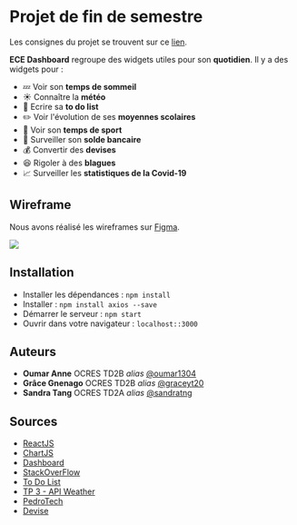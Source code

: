 # Projet de fin de semestre

Les consignes du projet se trouvent sur ce [lien](https://github.com/sandratng/PROJECT_WEB_OCRES/blob/master/Projet%20Dashboard.pdf).

**ECE Dashboard** regroupe des widgets utiles pour son **quotidien**. Il y a des widgets pour :  

* :zzz: Voir son **temps de sommeil**  
* :sunny: Connaître la **météo**  
* :scroll: Ecrire sa **to do list**  
* :pencil2: Voir l'évolution de ses **moyennes scolaires**  
* :running: Voir son **temps de sport**  
* :money_with_wings: Surveiller son **solde bancaire**  
* :moneybag: Convertir des **devises**  
* :laughing: Rigoler à des **blagues**  
* :chart_with_upwards_trend: Surveiller les **statistiques de la Covid-19**

## Wireframe

Nous avons réalisé les wireframes sur [Figma](https://www.figma.com/file/725LpZHa3Rcj8psK8YnlQs/Projet-Web?node-id=0%3A1).

![](src/figma.gif)

## Installation

* Installer les dépendances : ``npm install``
* Installer : ``npm install axios --save``
* Démarrer le serveur : ``npm start``
* Ouvrir dans votre navigateur : ``localhost::3000``

## Auteurs

* **Oumar Anne** OCRES TD2B _alias_ [@oumar1304](https://github.com/oumar1304)
* **Grâce Gnenago** OCRES TD2B _alias_ [@graceyt20](https://github.com/graceyt20)
* **Sandra Tang** OCRES TD2A _alias_ [@sandratng](https://github.com/sandratng)

## Sources

* [ReactJS](https://fr.reactjs.org/)
* [ChartJS](https://www.chartjs.org/)
* [Dashboard](https://github.com/devias-io/react-material-dashboard)
* [StackOverFlow](https://stackoverflow.com/)
* [To Do List](https://github.com/mastro-elfo/todo-react/tree/master/src/components?fbclid=IwAR2X7iibO8F8qE12FEjRhqcEoJIg26hK86wzP9Le2LduTlDAV-34qRvcI7Y)
* [TP 3 - API Weather](https://github.com/sandratng/TP3_WEB_OCRES)
* [PedroTech](https://www.youtube.com/watch?v=rpg1jOvGCtQ&t=452s&ab_channel=PedroTech)
* [Devise](https://github.com/WebDevSimplified/React-Currency-Converter)




